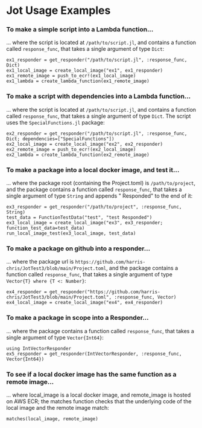 # Jot Usage Examples

### To make a simple script into a Lambda function...
... where the script is located at `/path/to/script.jl`, and contains a function called `response_func`, that takes a single argument of type `Dict`:
```
ex1_responder = get_responder("/path/to/script.jl", :response_func, Dict)
ex1_local_image = create_local_image("ex1", ex1_responder)
ex1_remote_image = push_to_ecr!(ex1_local_image)
ex1_lambda = create_lambda_function(ex1_remote_image)
```

### To make a script with dependencies into a Lambda function...
... where the script is located at `/path/to/script.jl`, and contains a function called `response_func`, that takes a single argument of type `Dict`. The script uses the `SpecialFunctions.jl` package:
```
ex2_responder = get_responder("/path/to/script.jl", :response_func, Dict; dependencies=["SpecialFunctions"])
ex2_local_image = create_local_image("ex2", ex2_responder)
ex2_remote_image = push_to_ecr!(ex2_local_image)
ex2_lambda = create_lambda_function(ex2_remote_image)
```

### To make a package into a local docker image, and test it...
... where the package root (containing the Project.toml) is `/path/to/project`, and the package contains a function called `response_func`, that takes a single argument of type `String` and appends " Responded" to the end of it:
```
ex3_responder = get_responder("/path/to/project", :response_func, String)
test_data = FunctionTestData("test", "test Responded")
ex3_local_image = create_local_image("ex3", ex3_responder; function_test_data=test_data)
run_local_image_test(ex3_local_image, test_data)
```

### To make a package on github into a responder...
... where the package url is `https://github.com/harris-chris/JotTest3/blob/main/Project.toml`, and the package contains a function called `response_func`, that takes a single argument of type `Vector{T} where {T <: Number}`:
```
ex4_responder = get_responder("https://github.com/harris-chris/JotTest3/blob/main/Project.toml", :response_func, Vector)
ex4_local_image = create_local_image("ex4", ex4_responder)
```

### To make a package in scope into a Responder...
... where the package contains a function called `response_func`, that takes a single argument of type `Vector{Int64}`:
```
using IntVectorResponder
ex5_responder = get_responder(IntVectorResponder, :response_func, Vector{Int64})
```

### To see if a local docker image has the same function as a remote image...
... where local_image is a local docker image, and remote_image is hosted on AWS ECR; the matches function checks that the underlying code of the local image and the remote image match:
```
matches(local_image, remote_image)
```

